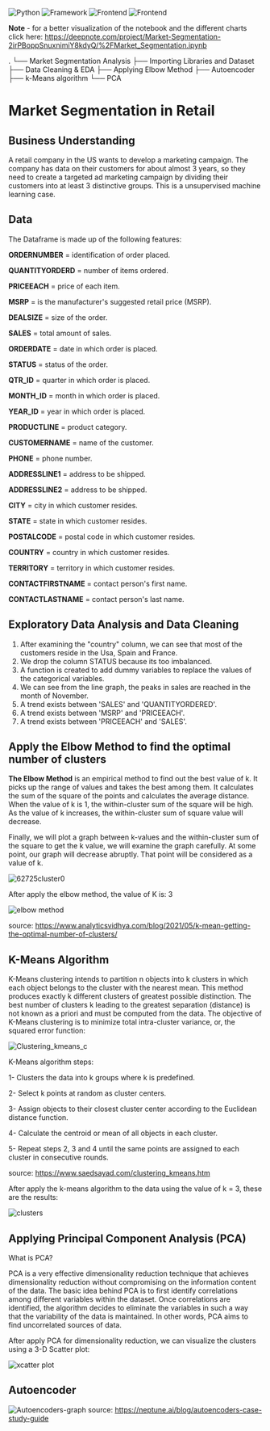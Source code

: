 ![Python](https://img.shields.io/badge/Python-blue)
![Framework](https://img.shields.io/badge/Framework-Tensorflow-orange)
![Frontend](https://img.shields.io/badge/Plotly-yellow)
![Frontend](https://img.shields.io/badge/Sklearn-green)


**Note** - for a better visualization of the notebook and the different charts click here: https://deepnote.com/project/Market-Segmentation-2irPBoppSnuxnimiY8kdyQ/%2FMarket_Segmentation.ipynb

.
└── Market Segmentation Analysis
    ├── Importing Libraries and Dataset
    ├── Data Cleaning & EDA
    ├── Applying Elbow Method
    ├── Autoencoder
    ├── k-Means algorithm
    └── PCA


# Market Segmentation in Retail

## Business Understanding

A retail company in the US wants to develop a marketing campaign. The company has data on their customers for about almost 3 years, so they need to create a targeted ad marketing campaign by dividing their customers into at least 3 distinctive groups. This is a unsupervised machine learning case.

## Data

The Dataframe is made up of the following features:

**ORDERNUMBER** = identification of order placed.

**QUANTITYORDERD** = number of items ordered.

**PRICEEACH** = price of each item.

**MSRP** = is the manufacturer's suggested retail price (MSRP). 

**DEALSIZE** = size of the order.

**SALES** = total amount of sales.

**ORDERDATE** = date in which order is placed.

**STATUS** = status of the order.

**QTR_ID** = quarter in which order is placed.

**MONTH_ID** = month in which order is placed.

**YEAR_ID** = year in which order is placed.

**PRODUCTLINE** = product category.

**CUSTOMERNAME** = name of the customer.

**PHONE** = phone number.

**ADDRESSLINE1** = address to be shipped.

**ADDRESSLINE2** = address to be shipped.

**CITY** = city in which customer resides.

**STATE** = state in which customer resides.

**POSTALCODE** = postal code in which customer resides.

**COUNTRY** = country in which customer resides.

**TERRITORY** = territory in which customer resides.

**CONTACTFIRSTNAME** = contact person's first name.

**CONTACTLASTNAME** = contact person's last name.

## Exploratory Data Analysis and Data Cleaning

1) After examining the "country" column, we can see that most of the customers reside in the Usa, Spain and France.
2) We drop the column STATUS because its too imbalanced.
3) A function is created to add dummy variables to replace the values of the categorical variables.
4) We can see from the line graph, the peaks in sales are reached in the month of November.
5) A trend exists between 'SALES' and 'QUANTITYORDERED'.
6) A trend exists between 'MSRP' and 'PRICEEACH'.
7) A trend exists between 'PRICEEACH' and 'SALES'.


## Apply the Elbow Method to find the optimal number of clusters
**The Elbow Method**  is an empirical method to find out the best value of k. It picks up the range of values and takes the best among them. It calculates the sum of the square of the points and calculates the average distance. When the value of k is 1, the within-cluster sum of the square will be high. As the value of k increases, the within-cluster sum of square value will decrease.

Finally, we will plot a graph between k-values and the within-cluster sum of the square to get the k value, we will examine the graph carefully. At some point, our graph will decrease abruptly. That point will be considered as a value of k.

![62725cluster0](https://user-images.githubusercontent.com/58336896/138468660-9cf2c5a6-5be1-41b9-a59a-e9df00fe3de5.png)

After apply the elbow method, the value of K is: 3

![elbow method](https://user-images.githubusercontent.com/58336896/138717417-153db571-a746-4f8c-9ddb-301b59d8d0f0.png)

source: https://www.analyticsvidhya.com/blog/2021/05/k-mean-getting-the-optimal-number-of-clusters/

## K-Means Algorithm

K-Means clustering intends to partition n objects into k clusters in which each object belongs to the cluster with the nearest mean. This method produces exactly k different clusters of greatest possible distinction. The best number of clusters k leading to the greatest separation (distance) is not known as a priori and must be computed from the data. The objective of K-Means clustering is to minimize total intra-cluster variance, or, the squared error function: 

![Clustering_kmeans_c](https://user-images.githubusercontent.com/58336896/138462797-1c66a5a6-a827-4610-a70f-7e871f2ce363.png)

K-Means algorithm steps:

1- Clusters the data into k groups where k  is predefined.

2- Select k points at random as cluster centers.

3- Assign objects to their closest cluster center according to the Euclidean distance function.

4- Calculate the centroid or mean of all objects in each cluster.

5- Repeat steps 2, 3 and 4 until the same points are assigned to each cluster in consecutive rounds.

source: https://www.saedsayad.com/clustering_kmeans.htm

After apply the k-means algorithm to the data using the value of k = 3, these are the results:

![clusters](https://user-images.githubusercontent.com/58336896/138717659-25b90d86-6570-49e8-ac73-7bbbfa7e96f8.png)




## Applying Principal Component Analysis (PCA)

What is PCA?

PCA is a very effective dimensionality reduction technique that achieves dimensionality reduction without compromising on the information content of the data. The basic idea behind PCA is to first identify correlations among different variables within the dataset. Once correlations are identified, the algorithm decides to eliminate the variables in such a way that the variability of the data is maintained. In other words, PCA aims to find uncorrelated sources of data.

After apply PCA for dimensionality reduction, we can visualize the clusters using a 3-D Scatter plot:

![xcatter plot](https://user-images.githubusercontent.com/58336896/138718702-147aa3e7-5a59-4fa4-a4c5-68ed70c7fc5d.png)

## Autoencoder

![Autoencoders-graph](https://user-images.githubusercontent.com/58336896/138476513-ad704545-fbe2-4ffb-9f8b-09140cbbcba2.png)
source: https://neptune.ai/blog/autoencoders-case-study-guide
